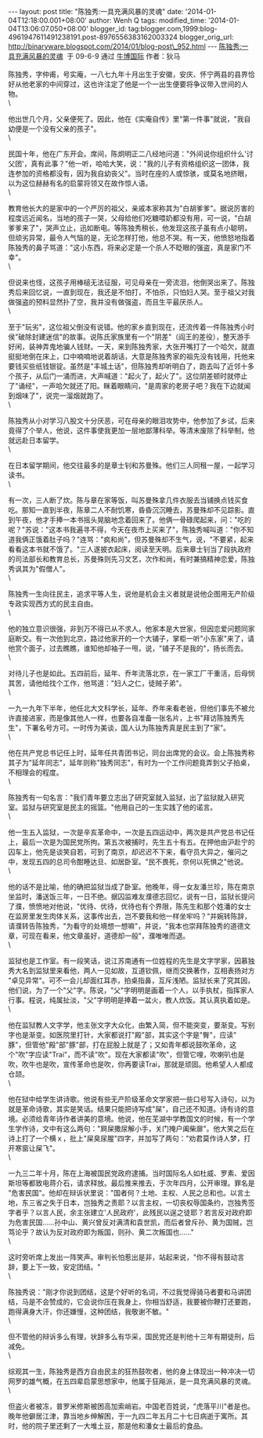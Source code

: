 --- layout: post title: "陈独秀:一具充满风暴的灵魂" date:
'2014-01-04T12:18:00.001+08:00' author: Wenh Q tags: modified\_time:
'2014-01-04T13:06:07.050+08:00' blogger\_id:
tag:blogger.com,1999:blog-4961947611491238191.post-8976556383162003324
blogger\_orig\_url:
http://binaryware.blogspot.com/2014/01/blog-post\_952.html ---
[陈独秀:一具充满风暴的灵魂](http://www.bullogger.com/blogs/dima/archives/299588.aspx)  于
09-6-9 通过 [牛博国际](http://www.bullogger.com/) 作者：狄马\
\
陈独秀，字仲甫，号实庵，一八七九年十月出生于安徽，安庆、怀宁两县的县界恰好从他老家的中间穿过，这也许注定了他是一个一出生便要将争议带入世间的人物。\
\

他出世几个月，父亲便死了。因此，他在《实庵自传》里"第一件事"就说，"我自幼便是一个没有父亲的孩子"。\
\

民国十年，他在广东开会。席间，陈炯明正二八经地问道："外间说你组织什么'讨父团'，真有此事？"他一听，哈哈大笑，说："我的儿子有资格组织这一团体，我连参加的资格都没有，因为我自幼丧父"。当时在座的人或惊骇，或莫名地挤眼，以为这位赫赫有名的启蒙将领又在故作惊人语。\
\

教育他长大的是家中的一个严厉的祖父，亲戚本家称其为"白胡爹爹"。据说厉害的程度远近闻名，当地的孩子一哭，父母给他们吃糖喂奶都没有用，可一说，"白胡爹爹来了"，哭声立止，迅如断电。等陈独秀稍长，他发现这孩子虽有点小聪明，但顽劣异常，最令人气恼的是，无论怎样打他，他总不哭。有一天，他愤怒地指着陈独秀的鼻子骂道："这小东西，将来必定是一个杀人不眨眼的强盗，真是家门不幸"。\
\

但说来也怪，这孩子用棒槌无法征服，可见母亲在一旁流泪，他倒哭出来了。陈独秀后来回忆说，一直到现在，我还是不怕打，不怕杀，只怕妇人哭。至于祖父对我做强盗的预料显然扑了空，我并没有做强盗，而且生平最厌杀人。\
\

至于"玩劣"，这位祖父倒没有说错。他的家乡直到现在，还流传着一件陈独秀小时侯"破除封建迷信"的故事。说陈氏家族里有一个"阴差"（阎王的差役），整天游手好闲，装神弄鬼地骗人钱财。一天，来到陈独秀家，大张开嘴打了一个哈欠，就直挺挺地倒在床上，口中喃喃地说着胡话，大意是陈独秀家的祖先没有钱用，托他来要钱买些纸钱银锭。虽然是"丰城土话"，但陈独秀却听明白了，跑去叫了近邻十多个孩子，从后门一涌而进，大声喊道："起火了，起火了"。这位阴差顿时就停止了"诵经"，一声哈欠就还了阳。眯着眼睛问，"是周家的老房子吧？我在下边就闻到烟味了"，说完一溜烟就跑了。\
\

陈独秀从小对学习八股文十分厌恶，可在母亲的眼泪攻势中，他参加了乡试，后来竟得了个举人，他说，这件事使我更加一层地鄙薄科举。等清末废除了科举制，他就远赴日本留学。\
\

在日本留学期间，他交往最多的是章士钊和苏曼殊。他们三人同租一屋，一起学习读书。\
\

有一次，三人断了炊。陈与章在家等饭，叫苏曼殊拿几件衣服去当铺换点钱买食吃。那知一直到半夜，陈章二人不耐饥寒，昏昏沉沉睡去，苏曼殊却不见踪影。直到午夜，他才手捧一本书摇头晃脑地念着回来了。他俩一骨碌爬起来，问："吃的呢？"苏说："这本书我遍寻不得，今天在夜市上买来了"，陈独秀喊叫道："你不知道我俩正饿着肚子吗？"连骂："疯和尚"，但苏曼殊却不生气，说，"不要紧，起来看看这本书就不饿了。"三人遂披衣起床，阅读至天明。后来章士钊当了段执政府的司法部长和教育总长，苏曼殊则先习文艺，次作和尚，有时兼搞精神恋爱，陈独秀讽其为"假僧人"。\
\

陈独秀一生向往民主，追求平等人生，说他是机会主义者就是说他企图用无产阶级专政实现西方式的民主自由。\
\

他的独立意识很强，非到万不得已从不求人。他家本是大世家，但因恋爱问题同家庭断交。有一次他到北京，路过他家开的一个大铺子，掌柜一听"小东家"来了，请他赏个面子，过去瞧瞧，谁知他却袖子一甩，说，"铺子不是我的"，扬长而去。\
\

对待儿子也是如此。五四前后，延年、乔年流落北京，在一家工厂干重活，后母悯其苦，请他给找个工作，他骂道："妇人之仁，徒贼子弟"。\
\

一九一九年下半年，他任北大文科学长，延年、乔年来看老爸，但他们事先不被允许直接进家，而是像其他人一样，也要各自准备一张名片，上书"拜访陈独秀先生"，下署名号方可。一时传为美谈，国人认为陈独秀真是民主到了"家"。\
\

他在共产党总书记任上时，延年任共青团书记，同台出席党的会议。会上陈独秀称其子为"延年同志"，延年则称"独秀同志"，有时为一个工作问题竟弄到父子拍桌，不相理会的程度。\
\

陈独秀有一句名言："我们青年要立志出了研究室就入监狱，出了监狱就入研究室。监狱与研究室是民主的摇篮。"他用自己的一生实践了他的诺言。\
\

他一生五入监狱，一次是辛亥革命中，一次是五四运动中，两次是共产党总书记任上，最后一次是为国民党所拘。第五次被捕时，先生五十有五。在押他由沪赴宁的囚车上，他先是谈笑自若，可到了南京，却迟迟不下来，看守员大异之，催问之中，发现五四的总司令酣睡达旦、如居卧室。"民不畏死，奈何以死惧之"他说。\
\

他的话不是比喻，他的确把监狱当成了卧室。他晚年，得一女友潘兰珍，陈在南京坐监时，潘送饭三年，一日不绝。据囚监难友濮德志回忆，说有一日，监狱长提问了濮，愤愤地对他说，"优待、优待，优待也有个界限，陈先生和那个姓潘的女士在监房里发生肉体关系，这事传出去，岂不要我和他一样坐牢吗？"并婉转陈辞，请濮转告陈独秀，"为看守的处境想一想嘛"，并说，"我本也崇拜陈独秀的道德文章，可现在看来，他文章虽好，道德却一般"，濮唯唯而退。\
\

监狱也是工作室。有一段笑话，说江苏南通有一位姓程的先生是文字学家，因慕独秀大名到监狱里来看他，两人一见如故，互道钦佩，继而交换著作，互相表扬对方
"卓见异常"。可不一会儿却面红耳赤，拍桌指鼻，互斥浅陋。监狱长来了究其因，他们说，为了一个"父"字。陈说，"父"字明明是画着一个人，以手执杖，指挥家人行事。程说，纯属扯淡，"父"字明明是捧着一盆火，教人炊饭。其认真执着如是。\
\

他在监狱教人文字学，他主张文字大众化，由繁入简，但不能突变，要渐变。写别字也是渐变。如医院里打针，大家都说打"殿"部，其实这个字是"臀"，应读"
豚"，但管他"殿"部"豚"部，打在屁股上就是了；又如青年都说鼓吹革命，这个"吹"字应读"Trai"，而不读"吹"。现在大家都读"吹"，但管它哩，吹喇叭也是吹，吹牛也是吹，宣传革命也是吹，你再要读Trai，那就是顽固。他希望人人都成仓颉。\
\

他在狱中给学生讲诗歌。他说有些无产阶级革命文学家把一些口号写入诗句，以为就是革命诗歌，其实是笑话。结果只能把诗写成"屎"，自己还不知道。诗有诗的意境。必须给青年诗作者讲美的意境。他说，他在芜湖中学教国文的时候，有一个学生学作诗，文中有这么两句："屙屎撒尿解小手，关门掩户阖柴扉"。他大笑之后在诗上打了一个横ｘ，批上"屎臭尿腥"四字，并加写了两句："劝君莫作诗人梦，打开寒窗让屎飞"。\
\

一九三二年十月，陈在上海被国民党政府逮捕。当时国际名人如杜威、罗素、爱因斯坦等都致电蒋介石，请求释放。最后推来推去，于次年四月，公开审理。罪名是
"危害民国"。他却在辩诉状里说："国者何？土地、主权、人民之总和也。以言土地，东三省之失于日本，岂独秀之责耶？以言主权，一切丧权辱国条约，岂独秀签字者乎？以言人民，余主张建立'人民政府'，此残民以逞之徒耶？若言反对政府即为危害民国……孙中山、黄兴曾反对满清和袁世凯，而后者曾斥孙、黄为国贼，岂笃论乎？故认为反对政府即为叛国，则孙、黄二次叛国也……"\
\

这时旁听席上发出一阵笑声。审判长怕惹出是非，站起来说，"你不得有鼓动言辞，要上下一致，安定团结。"\
\

陈独秀说："刚才你说到团结，这是个好听的名词，不过我觉得骑马者要和马讲团结，马是不会赞成的，它会说你压在我身上，你相当舒适，我要被你鞭打还要跑，跑得满身大汗，你还嫌慢，这种团结，我敬谢不敏。"\
\

但不管他的辩诉多么有理，状辞多么有华采，国民党还是判他十三年有期徒刑，后减免。\
\

综观其一生，陈独秀是西方自由民主的狂热鼓吹者，他的身上体现出一种冲决一切网罗的雄气概，在五四辈启蒙思想家中，他属于狂飚派，是一具充满风暴的灵魂。\
\

但盗火者被冻，普罗米修斯被困高加索峭岩。中国老百姓说，"虎落平川"者是也。晚年他僻居江津，靠当地乡绅解困，于一九四二年五月二十七日病逝于寓所。其时，他的院子里还剩了一大堆土豆，那是他和潘女士最后的食品。
